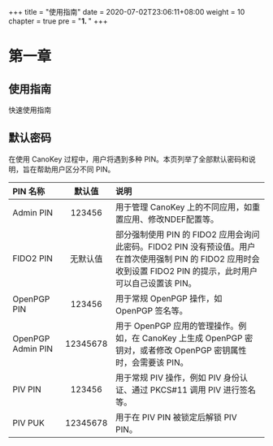 +++
title = "使用指南"
date = 2020-07-02T23:06:11+08:00
weight = 10
chapter = true
pre = "<b>1. </b>"
+++

# 第一章

## 使用指南

快速使用指南

## 默认密码

在使用 CanoKey 过程中，用户将遇到多种 PIN。本页列举了全部默认密码和说明，旨在帮助用户区分不同 PIN。


| PIN 名称 | 默认值 | 说明 |
| :------- | :----: | :--- |
| Admin PIN | 123456 | 用于管理 CanoKey 上的不同应用，如重置应用、修改NDEF配置等。 |
| FIDO2 PIN | 无默认值 | 部分强制使用 PIN 的 FIDO2 应用会询问此密码。FIDO2 PIN 没有预设值。用户在首次使用强制 PIN 的 FIDO2 应用时会收到设置 FIDO2 PIN 的提示，此时用户可以自己设置该 PIN。 |
| OpenPGP PIN | 123456 | 用于常规 OpenPGP 操作，如 OpenPGP 签名等。 |
| OpenPGP Admin PIN | 12345678 | 用于 OpenPGP 应用的管理操作。例如，在 CanoKey 上生成 OpenPGP 密钥对，或者修改 OpenPGP 密钥属性时，会需要该 PIN。 |
| PIV PIN | 123456 | 用于常规 PIV 操作，例如 PIV 身份认证、通过 PKCS#11 调用 PIV 进行签名等。 |
| PIV PUK | 12345678 | 用于在 PIV PIN 被锁定后解锁 PIV PIN。 |
